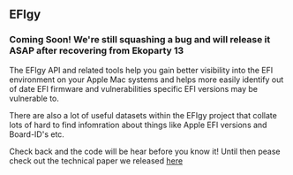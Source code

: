 ## EFIgy

### Coming Soon! We're still squashing a bug and will release it ASAP after recovering from Ekoparty 13

The EFIgy API and related tools help you gain better visibility into the EFI environment on your Apple Mac systems and helps more easily identify out of date EFI firmware and vulnerabilities specific EFI versions may be vulnerable to.

There are also a lot of useful datasets within the EFIgy project that collate lots of hard to find infomration about things like Apple EFI versions and Board-ID's etc.

Check back and the code will be hear before you know it! Until then pease check out the technical paper we released [here](https://duo.com/blog/the-apple-of-your-efi-mac-firmware-security-research)
